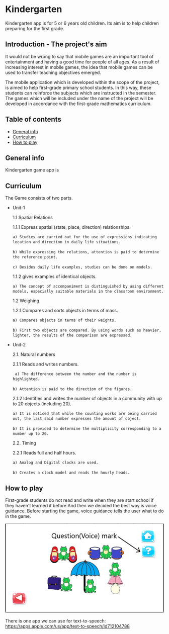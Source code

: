 # Kindergarten
Kindergarten app is for 5 or 6 years old children. Its aim is to help children preparing for the first grade.

## Introduction - The project's aim
It would not be wrong to say that mobile games are an important tool of entertainment and having a good time for people of all ages. As a result of increasing interest in mobile games, the idea that mobile games can be used to transfer teaching objectives emerged.

The mobile application which is developed within the scope of the project, is aimed to help first-grade primary school students. In this way, these students can reinforce the subjects which are instructed in the semester. The games which will be included under the name of the project will be developed in accordance with the first-grade mathematics curriculum.

## Table of contents
* [General info](#general-info)
* [Curriculum](#curriculum)
* [How to play](#how-to-play)

## General info
Kindergarten game app is

## Curriculum

The Game consists of two parts.

* Unit-1
 
  1.1 Spatial Relations

  1.1.1 Express spatial (state, place, direction) relationships.

      a) Studies are carried out for the use of expressions indicating location and direction in daily life situations.

      b) While expressing the relations, attention is paid to determine the reference point.

      c) Besides daily life examples, studies can be done on models.

  1.1.2 gives examples of identical objects.

      a) The concept of accompaniment is distinguished by using different models, especially suitable materials in the classroom environment.

  1.2 Weighing

     1.2.1 Compares and sorts objects in terms of mass.

      a) Compares objects in terms of their weights.

      b) First two objects are compared. By using words such as heavier, lighter, the results of the comparison are expressed.


* Unit-2

  2.1. Natural numbers

   2.1.1 Reads and writes numbers.

       a) The difference between the number and the number is highlighted.
 
      b) Attention is paid to the direction of the figures.
 
     2.1.2 Identifies and writes the number of objects in a community with up to 20 objects (including 20).

      a) It is noticed that while the counting works are being carried out, the last said number expresses the amount of object.
 
      b) It is provided to determine the multiplicity corresponding to a number up to 20.
 
  2.2. Timing

    2.2.1 Reads full and half hours.

      a) Analog and Digital clocks are used.
 
      b) Creates a clock model and reads the hourly heads.


## How to play
First-grade students do not read and write when they are start school if they haven't learned it before.And then we decided the best way is voice guidance. Before starting the game, voice guidance tells the user what to do in the game.

![](Screenshot_2.png)

There is one app we can use for text-to-speech: https://apps.apple.com/us/app/text-to-speech/id712104788
